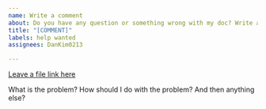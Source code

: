 ```yaml
---
name: Write a comment
about: Do you have any question or something wrong with my doc? Write a comment.
title: "[COMMENT]"
labels: help wanted
assignees: DanKim0213

---
```


[Leave a file link here](/)

What is the problem? How should I do with the problem? And then anything else?
